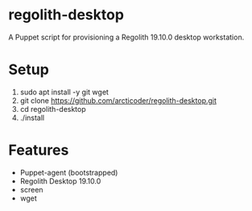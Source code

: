 # regolith-desktop
A Puppet script for provisioning a Regolith 19.10.0 desktop workstation.

# Setup
1. sudo apt install -y git wget
2. git clone https://github.com/arcticoder/regolith-desktop.git
3. cd regolith-desktop
4. ./install

# Features
* Puppet-agent (bootstrapped)
* Regolith Desktop 19.10.0
* screen
* wget
